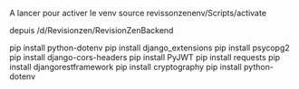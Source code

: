 






A lancer pour activer le venv source revissonzenenv/Scripts/activate

depuis
 /d/Revisionzen/RevisionZenBackend




pip install python-dotenv
pip install django_extensions
pip install psycopg2
pip install django-cors-headers
pip install PyJWT
pip install requests
pip install djangorestframework
pip install cryptography
pip install python-dotenv

